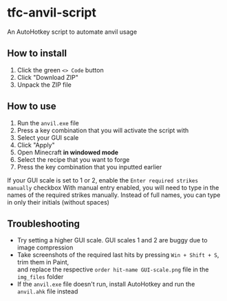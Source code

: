 # tfc-anvil-script
An AutoHotkey script to automate anvil usage

## How to install
1. Click the green `<> Code` button
2. Click "Download ZIP"
3. Unpack the ZIP file

## How to use
1. Run the `anvil.exe` file
2. Press a key combination that you will activate the script with
3. Select your GUI scale
4. Click "Apply"
5. Open Minecraft **in windowed mode**
6. Select the recipe that you want to forge
7. Press the key combination that you inputted earlier

If your GUI scale is set to 1 or 2, enable the `Enter required strikes manually` checkbox
With manual entry enabled, you will need to type in the names of the required strikes manually.
Instead of full names, you can type in only their initials (without spaces)


## Troubleshooting
- Try setting a higher GUI scale. GUI scales 1 and 2 are buggy due to image compression
- Take screenshots of the required last hits by pressing `Win + Shift + S`, trim them in Paint,  
and replace the respective `order hit-name GUI-scale.png` file in the `img_files` folder
- If the `anvil.exe` file doesn't run, install AutoHotkey and run the `anvil.ahk` file instead
